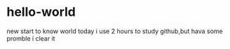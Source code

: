 # hello-world
new  start to know world
today  i use 2 hours  to study  github,but  hava some  promble
i  clear  it
